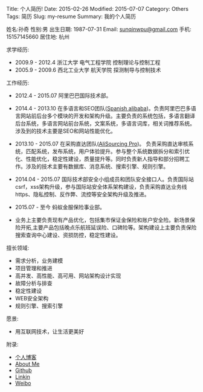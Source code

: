Title: 个人简历!
Date: 2015-02-26
Modified: 2015-07-07
Category: Others
Tags: 简历
Slug: my-resume
Summary: 我的个人简历

姓名:孙奇
性别:男
出生日期: 1987-07-31
Email: sunqinwpu@gmail.com
手机: 15157145660
居住地: 杭州

求学经历:
- 2009.9 - 2012.4 浙江大学 电气工程学院 控制理论与控制工程
- 2005.9 - 2009.6 西北工业大学 航天学院 探测制导与控制技术

工作经历:

- 2012.4 - 2015.07  阿里巴巴国际技术部。

 - 2014.4 - 2013.10 在多语言和SEO团队([Spanish alibaba](http://spanish.alibaba.com))。负责阿里巴巴多语言网站前后台多个模块的开发和架构升级。主要负责的系统包括，多语言翻译后台系统，多语言网站前台系统，文案系统，多语言词库，相关词推荐系统。涉及到的技术主要是SEO和网站性能优化。
 - 2013.10 - 2015.07 在采购直达团队([AliSourcing Pro](http://sourcing.alibaba.com))。 负责采购直达审核系统，匹配系统，发布系统，用户体验提升。参与整个系统数据拆分和索引优化、性能优化，稳定性建设，质量提升等。同时负责新人指导和部分招聘工作。涉及的技术主要有数据库、消息系统、搜索引擎、规则引擎。

 - 2014.04 - 2015.07 国际技术部安全小组成员和团队安全接口人。负责国际站csrf，xss架构升级，参与国际站安全体系架构建设，负责采购直达业务线https、隐私控制、反作弊、流控等安全架构升级及推进。

- 2015.07 - 至今 蚂蚁金服保险事业部。
 - 业务上主要负责现有产品优化，包括集市保证金保险和账户安全险。新场景保险开拓,主要产品包括晚点乐航班延误险、口碑险等。架构建设上主要负责保险搜索查询中心建设、资损防控，稳定性建设。

擅长领域:

- 需求分析，业务建模
- 项目管理和推进
- 高并发、高性能、高可用、网站架构设计实现
- 故障分析与排查
- 稳定性建设
- WEB安全架构
- 规则引擎、搜索引擎

愿景:

- 用互联网技术，让生活更美好

附录:
- [个人博客](https://libereco.cn)
- [About Me](http://about.me/sunqi)
- [Github](https://github.com/sunqinwpu)
- [Linkin](https://cn.linkedin.com/in/sunqizju)
- [Weibo](http://weibo.com/sunqizju/profile?rightmod=1&wvr=6&mod=personinfo)

